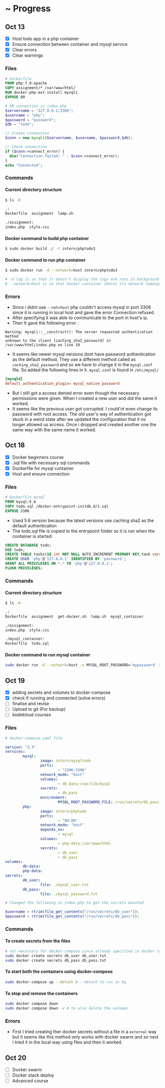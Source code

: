 # ~ Progress

## Oct 13
  - [x] Host todo app in a php container 
  - [x] Ensure connection between container and mysql service
  - [x] Clear errors
  - [x] Clear warnings

### Files
```Dockerfile
# Dockerfile
FROM php:7.0-apache
COPY assignment/* /var/www/html/
RUN docker-php-ext-install mysqli
EXPOSE 80
```
```php
# DB connection in index.php
$servername = "127.0.0.1:3306";
$username = "php";
$password = "password";
$db = "todo";

// Create connection
$conn = new mysqli($servername, $username, $password,$db);

// Check connection
if ($conn->connect_error) {
  die("Connection failed: " . $conn->connect_error);
}
echo "Connected";
```

### Commands
#### Current directory structure
```sh
$ ls -R
```
```sh
.:
Dockerfile  assignment  lamp.sh

./assignment:
index.php  style.css
```
#### Docker command to build php container
```sh
$ sudo docker build ./ -t intern/phptodo3
```
#### Docker command to run php container
```sh
$ sudo docker run -d --network=host intern/phptodo3

# -d tag is so that it doesn't display the logs and runs in background (detached)
# --network=host is so that Docker container shares its network namespace with the host machine, The application inside the container can access the port in host's ip ( to connect to mysql ) 
```
### Errors
- Since i didnt use `--net=host` php couldn't access mysql in port 3306 since it is running in local host and gave the error Connection refused.
- After specifying it was able to communicate to the port in host's ip.
- Then It gave the  following error : 
```
Warning: mysqli::__construct(): The server requested authentication method 
unknown to the client [caching_sha2_password] in /var/www/html/index.php on line 10
```
- It seems like newer mysql versions dont have password authentication as the default method, They use a different method called as `caching_sha2_password` and so we have to change it in the `mysql.conf` file. So added the following lines in it. `mysql.conf` is found in `/etc/mysql/`
```conf
[mysqld]
default_authentication_plugin= mysql_native_password
```
- But I still got a access denied error even though the necessary permissions were given. When I created a new user and did the same it worked. 
- It seems like the previous user got corrupted. I could'nt even change its password with root access. The old user's way of authentication got stuck in a weird state after we updated the configuration that it no longer allowed us access. Once i dropped and created another one the same way with the same name it worked.

## Oct 18
  - [x] Docker beginners course
  - [x] .sql file with necessary sql commands
  - [x] Dockerfile for mysql container
  - [x] Host and ensure connection
### Files
```Dockerfile
# Dockerfile mysql
FROM mysql:5.6
COPY todo.sql /docker-entrypoint-initdb.d/1.sql
EXPOSE 3306
```
- Used 5.6 version because the latest versions use caching sha2 as the default authentication
- The todo.sql file is copied to the entrypoint folder so it is run when the container is started
```sql
CREATE DATABASE todo;
USE todo;
CREATE TABLE tasks(id int NOT NULL AUTO_INCREMENT PRIMARY KEY,task varchar(255));
CREATE USER 'php'@'127.0.0.1' IDENTIFIED BY 'password';
GRANT ALL PRIVILEGES ON *.* TO 'php'@'127.0.0.1';
FLUSH PRIVILEGES;
```
### Commands
#### Current directory structure
```sh
$ ls -R

.:
Dockerfile  assignment  get-docker.sh  lamp.sh  mysql_container

./assignment:
index.php  style.css

./mysql_container:
Dockerfile  todo.sql
```
#### Docker command to run mysql container
```sh
sudo docker run -d --network=host -e MYSQL_ROOT_PASSWORD='mypassword' intern/mysqltodo
```
## Oct 19
- [x] adding secrets and volumes to docker-compose
- [x] check if running and connected (solve errors)
- [ ] finalise and revise
- [ ] Upload to git (For backup)
- [ ] kodekloud courses
### Files
```yaml
# docker-compose.yaml file

version: "3.3"
services:
        mysql:
                image: intern/mysqltodo
                ports:
                        - "3306:3306"
                network_mode: "host"
                volumes:
                        - db-data:/var/lib/mysql
                secrets:
                        - db_pass
                environment:
                        MYSQL_ROOT_PASSWORD_FILE: /run/secrets/db_pass
        php:
                image: intern/phptodo
                ports:
                        - "80:80"
                network_mode: "host"
                depends_on:
                        - mysql
                volumes:
                        - php-data:/var/www/html
                secrets:
                        - db_user
                        - db_pass
volumes:
        db-data:
        php-data:
secrets:
        db_user:
                file: ./mysql_user.txt
        db_pass:
                file: ./mysql_password.txt
```
```php
# Changed the following in index.php to get the secrets mounted

$username = rtrim(file_get_contents("/run/secrets/db_user"));
$password = rtrim(file_get_contents("/run/secrets/db_pass"));
```
### Commands
#### To create secrets from the files
```sh
# not necessary for docker-compose since already specified in docker compose
sudo docker create secrets db_user db_user.txt
sudo docker create secrets db_pass db_pass.txt
```
#### To start both the containers using docker-compose
```sh
sudo docker-compose up --detach # --detach to run in bg
```
#### To stop and remove the containers
```sh
sudo docker compose down
sudo docker compose down -v # to also delete the volumes
```
### Errors
- First I tried creating ther docker secrets without a file in a `external` way but it seems like this method only works with docker swarm and so next i tried it in the local way using files and then it worked. 
## Oct 20
- [ ] Docker swarm 
- [ ] Docker stack deploy
- [ ] Advanced course
